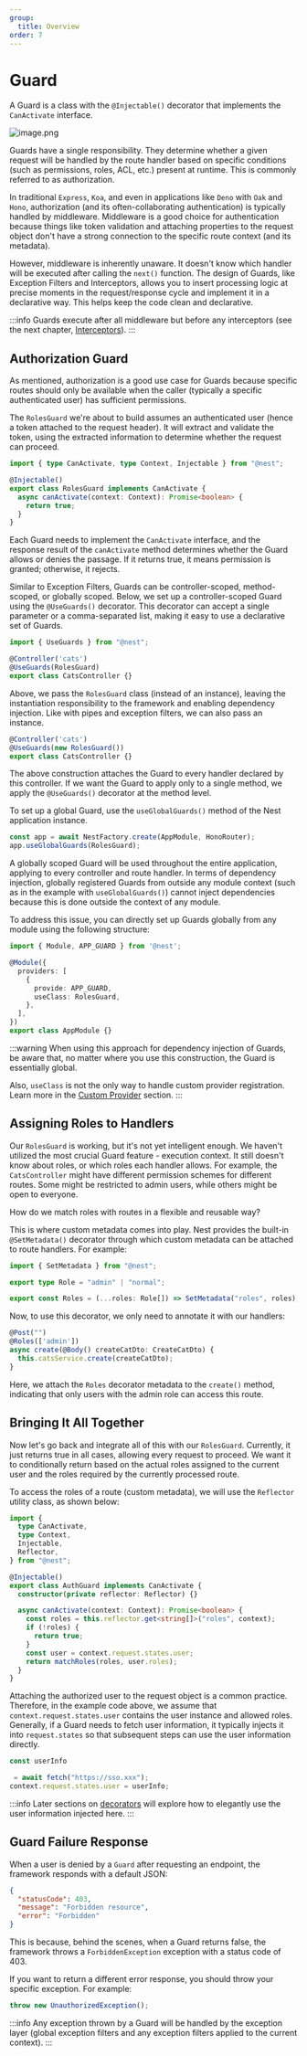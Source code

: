 ```yaml
---
group:
  title: Overview
order: 7
---
```


# Guard

A Guard is a class with the `@Injectable()` decorator that implements the `CanActivate` interface.

![image.png](./images/guards.png)

Guards have a single responsibility. They determine whether a given request will be handled by the route handler based on specific conditions (such as permissions, roles, ACL, etc.) present at runtime. This is commonly referred to as authorization.

In traditional `Express`, `Koa`, and even in applications like `Deno` with `Oak` and `Hono`, authorization (and its often-collaborating authentication) is typically handled by middleware. Middleware is a good choice for authentication because things like token validation and attaching properties to the request object don't have a strong connection to the specific route context (and its metadata).

However, middleware is inherently unaware. It doesn't know which handler will be executed after calling the `next()` function. The design of Guards, like Exception Filters and Interceptors, allows you to insert processing logic at precise moments in the request/response cycle and implement it in a declarative way. This helps keep the code clean and declarative.

:::info
Guards execute after all middleware but before any interceptors (see the next chapter, [Interceptors](./08_interceptors.en-US.md)).
:::

## Authorization Guard

As mentioned, authorization is a good use case for Guards because specific routes should only be available when the caller (typically a specific authenticated user) has sufficient permissions.

The `RolesGuard` we're about to build assumes an authenticated user (hence a token attached to the request header). It will extract and validate the token, using the extracted information to determine whether the request can proceed.

```typescript
import { type CanActivate, type Context, Injectable } from "@nest";

@Injectable()
export class RolesGuard implements CanActivate {
  async canActivate(context: Context): Promise<boolean> {
    return true;
  }
}
```

Each Guard needs to implement the `CanActivate` interface, and the response result of the `canActivate` method determines whether the Guard allows or denies the passage. If it returns true, it means permission is granted; otherwise, it rejects.

Similar to Exception Filters, Guards can be controller-scoped, method-scoped, or globally scoped. Below, we set up a controller-scoped Guard using the `@UseGuards()` decorator. This decorator can accept a single parameter or a comma-separated list, making it easy to use a declarative set of Guards.

```typescript
import { UseGuards } from "@nest";

@Controller('cats')
@UseGuards(RolesGuard)
export class CatsController {}
```

Above, we pass the `RolesGuard` class (instead of an instance), leaving the instantiation responsibility to the framework and enabling dependency injection. Like with pipes and exception filters, we can also pass an instance.

```typescript
@Controller('cats')
@UseGuards(new RolesGuard())
export class CatsController {}
```

The above construction attaches the Guard to every handler declared by this controller. If we want the Guard to apply only to a single method, we apply the `@UseGuards()` decorator at the method level.

To set up a global Guard, use the `useGlobalGuards()` method of the Nest application instance.

```typescript
const app = await NestFactory.create(AppModule, HonoRouter);
app.useGlobalGuards(RolesGuard);
```

A globally scoped Guard will be used throughout the entire application, applying to every controller and route handler. In terms of dependency injection, globally registered Guards from outside any module context (such as in the example with `useGlobalGuards()`) cannot inject dependencies because this is done outside the context of any module.

To address this issue, you can directly set up Guards globally from any module using the following structure:

```typescript
import { Module, APP_GUARD } from '@nest';

@Module({
  providers: [
    {
      provide: APP_GUARD,
      useClass: RolesGuard,
    },
  ],
})
export class AppModule {}
```

:::warning
When using this approach for dependency injection of Guards, be aware that, no matter where you use this construction, the Guard is essentially global.

Also, `useClass` is not the only way to handle custom provider registration. Learn more in the [Custom Provider](./11_custom_provider.en-US.md) section.
:::

## Assigning Roles to Handlers

Our `RolesGuard` is working, but it's not yet intelligent enough. We haven't utilized the most crucial Guard feature - execution context. It still doesn't know about roles, or which roles each handler allows. For example, the `CatsController` might have different permission schemes for different routes. Some might be restricted to admin users, while others might be open to everyone.

How do we match roles with routes in a flexible and reusable way?

This is where custom metadata comes into play. Nest provides the built-in `@SetMetadata()` decorator through which custom metadata can be attached to route handlers. For example:

```typescript
import { SetMetadata } from "@nest";

export type Role = "admin" | "normal";

export const Roles = (...roles: Role[]) => SetMetadata("roles", roles);
```

Now, to use this decorator, we only need to annotate it with our handlers:

```typescript
@Post("")
@Roles(['admin'])
async create(@Body() createCatDto: CreateCatDto) {
  this.catsService.create(createCatDto);
}
```

Here, we attach the `Roles` decorator metadata to the `create()` method, indicating that only users with the admin role can access this route.

## Bringing It All Together

Now let's go back and integrate all of this with our `RolesGuard`. Currently, it just returns true in all cases, allowing every request to proceed. We want it to conditionally return based on the actual roles assigned to the current user and the roles required by the currently processed route.

To access the roles of a route (custom metadata), we will use the `Reflector` utility class, as shown below:

```typescript
import {
  type CanActivate,
  type Context,
  Injectable,
  Reflector,
} from "@nest";

@Injectable()
export class AuthGuard implements CanActivate {
  constructor(private reflector: Reflector) {}

  async canActivate(context: Context): Promise<boolean> {
    const roles = this.reflector.get<string[]>("roles", context);
    if (!roles) {
      return true;
    }
    const user = context.request.states.user;
    return matchRoles(roles, user.roles);
  }
}
```

Attaching the authorized user to the request object is a common practice. Therefore, in the example code above, we assume that `context.request.states.user` contains the user instance and allowed roles. Generally, if a Guard needs to fetch user information, it typically injects it into `request.states` so that subsequent steps can use the user information directly.

```typescript
const userInfo

 = await fetch("https://sso.xxx");
context.request.states.user = userInfo;
```

:::info
Later sections on [decorators](./09_decorators.en-US.md) will explore how to elegantly use the user information injected here.
:::

## Guard Failure Response

When a user is denied by a `Guard` after requesting an endpoint, the framework responds with a default JSON:

```json
{
  "statusCode": 403,
  "message": "Forbidden resource",
  "error": "Forbidden"
}
```

This is because, behind the scenes, when a Guard returns false, the framework throws a `ForbiddenException` exception with a status code of 403.

If you want to return a different error response, you should throw your specific exception. For example:

```typescript
throw new UnauthorizedException();
```

:::info
Any exception thrown by a Guard will be handled by the exception layer (global exception filters and any exception filters applied to the current context).
:::
